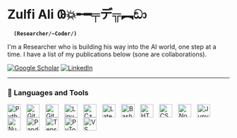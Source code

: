 # Zulfi Ali 𐐘💥╾━╤デ╦︻ඞා

**`  (Researcher/~Coder/)`**

I'm a Researcher who is building his way into the AI world, one step at a time. I have a list of my publications below (sone are collaborations).

<p align="left">
  <a href="https://scholar.google.com/citations?hl=en&user=KjH0IUIAAAAJ" target="_blank">
    <img alt="Google Scholar" title="My Publications" src="https://img.shields.io/badge/Google_Scholar-4285F4?style=for-the-badge&logo=google-scholar&logoColor=white"/></a>
  <a href="https://linkedin.com/in/zulfikharaali/" target="_blank">
     <img alt="LinkedIn" title="LinkedIn" src="https://img.shields.io/badge/LinkedIn-0077B5?style=for-the-badge&logo=linkedin&logoColor=white"/></a>
</p>

---

### 🧰 Languages and Tools

<img align="left" width="30px" style="padding-right:10px;" alt="Python" title="Python" src="https://cdn.jsdelivr.net/gh/devicons/devicon/icons/python/python-original.svg" />
<img align="left" width="30px" style="padding-right:10px;" alt="Git" title="Git" src="https://cdn.jsdelivr.net/gh/devicons/devicon/icons/git/git-original.svg" />
<img align="left" width="30px" style="padding-right:10px;" alt="GitHub" title="GitHub" src="https://cdn.jsdelivr.net/gh/devicons/devicon/icons/github/github-original.svg" />
<img align="left" width="30px" style="padding-right:10px;" alt="Linux" title="Linux" src="https://cdn.jsdelivr.net/gh/devicons/devicon/icons/linux/linux-original.svg" />
<img align="left" width="30px" style="padding-right:10px;" alt="C++" title="C++" src="https://cdn.jsdelivr.net/gh/devicons/devicon/icons/cplusplus/cplusplus-line.svg" />
<img align="left" width="30px" style="padding-right:10px;" alt="Latex" title="Latex" src="https://cdn.jsdelivr.net/gh/devicons/devicon/icons/latex/latex-original.svg" />
<img align="left" width="30px" style="padding-right:10px;" alt="Bash" title="Bash" src="https://cdn.jsdelivr.net/gh/devicons/devicon/icons/bash/bash-original.svg" />
<img align="left" width="30px" style="padding-right:10px;" alt="HTML" title="HTML" src="https://cdn.jsdelivr.net/gh/devicons/devicon/icons/html5/html5-plain.svg" />
<img align="left" width="30px" style="padding-right:10px;" alt="CSS" title="CSS" src="https://cdn.jsdelivr.net/gh/devicons/devicon/icons/css3/css3-plain.svg" />
<img align="left" width="30px" style="padding-right:10px;" alt="NodeJS" title="NodeJS" src="https://cdn.jsdelivr.net/gh/devicons/devicon/icons/nodejs/nodejs-original.svg" />
<img align="left" width="30px" style="padding-right:10px;" alt="Jupyter" title="Jupyter" src="https://cdn.jsdelivr.net/gh/devicons/devicon/icons/jupyter/jupyter-original-wordmark.svg" />
<img align="left" width="30px" style="padding-right:10px;" alt="Numpy" title="Numpy" src="https://cdn.jsdelivr.net/gh/devicons/devicon/icons/numpy/numpy-original.svg" />
<img align="left" width="30px" style="padding-right:10px;" alt="Pandas" title="Pandas" src="https://cdn.jsdelivr.net/gh/devicons/devicon/icons/pandas/pandas-original.svg" />
<img align="left" width="30px" style="padding-right:10px;" alt="TensorFlow" title="TensorFlow" src="https://cdn.jsdelivr.net/gh/devicons/devicon/icons/tensorflow/tensorflow-original.svg" />
<img align="left" width="30px" style="padding-right:10px;" alt="PyTorch" title="PyTorch" src="https://cdn.jsdelivr.net/gh/devicons/devicon/icons/pytorch/pytorch-original.svg" />
<img align="left" width="30px" style="padding-right:10px;" alt="VS Code" title="VS Code" src="https://cdn.jsdelivr.net/gh/devicons/devicon/icons/vscode/vscode-original.svg" />
<br />

#

